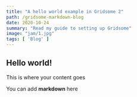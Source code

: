 ```yaml
---
title: "A hello world example in Gridsome 2"
path: /gridsome-markdown-blog
date: 2020-10-24
summary: "Read my guide to setting up Gridsome"
image: "jam/1.jpg"
tags: [ 'Blog' ]
---
```


## Hello world!

This is where your content goes

You can add **markdown** here